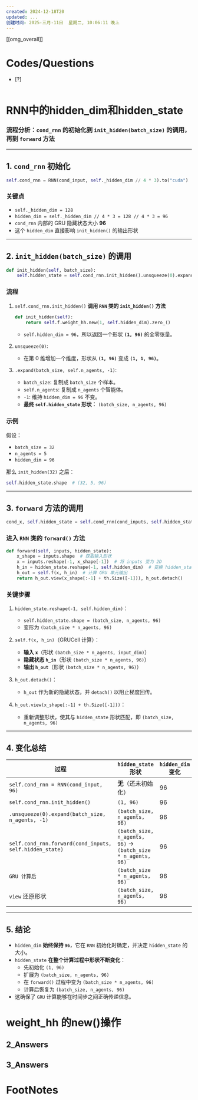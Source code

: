 ```yaml
---
created: 2024-12-18T20
updated: ...
创建时间: 2025-三月-11日  星期二, 10:06:11 晚上
---
```

[[omg_overall]]



# Codes/Questions

- [?] 


```python

```


# RNN中的hidden_dim和hidden_state

### **流程分析：`cond_rnn` 的初始化到 `init_hidden(batch_size)` 的调用，再到 `forward` 方法**
---

## **1. `cond_rnn` 初始化**
```python
self.cond_rnn = RNN(cond_input, self._hidden_dim // 4 * 3).to("cuda")
```
### **关键点**
- `self._hidden_dim = 128`
- `hidden_dim = self._hidden_dim // 4 * 3 = 128 // 4 * 3 = 96`
- `cond_rnn` 内部的 GRU 隐藏状态大小 **96**
- 这个 `hidden_dim` 直接影响 `init_hidden()` 的输出形状

---

## **2. `init_hidden(batch_size)` 的调用**
```python
def init_hidden(self, batch_size):
    self.hidden_state = self.cond_rnn.init_hidden().unsqueeze(0).expand(batch_size, self.n_agents, -1)
```
### **流程**
1. `self.cond_rnn.init_hidden()` **调用 `RNN` 类的 `init_hidden()` 方法**
   ```python
   def init_hidden(self):
       return self.f.weight_hh.new(1, self.hidden_dim).zero_()
   ```
   - `self.hidden_dim = 96`，所以返回一个形状 **`(1, 96)`** 的全零张量。

2. `unsqueeze(0)`:
   - 在第 0 维增加一个维度，形状从 **`(1, 96)`** 变成 **`(1, 1, 96)`**。

3. `.expand(batch_size, self.n_agents, -1)`:
   - `batch_size`: 复制成 `batch_size` 个样本。
   - `self.n_agents`: 复制成 `n_agents` 个智能体。
   - `-1`: 维持 `hidden_dim = 96` 不变。
   - **最终 `self.hidden_state` 形状：** `(batch_size, n_agents, 96)`

### **示例**
假设：
- `batch_size = 32`
- `n_agents = 5`
- `hidden_dim = 96`

那么 `init_hidden(32)` 之后：
```python
self.hidden_state.shape  # (32, 5, 96)
```
---

## **3. `forward` 方法的调用**
```python
cond_x, self.hidden_state = self.cond_rnn(cond_inputs, self.hidden_state)
```
### **进入 `RNN` 类的 `forward()` 方法**
```python
def forward(self, inputs, hidden_state):
    x_shape = inputs.shape  # 获取输入形状
    x = inputs.reshape(-1, x_shape[-1])  # 将 inputs 变为 2D
    h_in = hidden_state.reshape(-1, self.hidden_dim)  # 变换 hidden_state 形状
    h_out = self.f(x, h_in)  # 计算 GRU 单元输出
    return h_out.view(x_shape[:-1] + th.Size([-1])), h_out.detach()
```

### **关键步骤**
1. `hidden_state.reshape(-1, self.hidden_dim)`：
   - `self.hidden_state.shape = (batch_size, n_agents, 96)`
   - 变形为 `(batch_size * n_agents, 96)`

2. `self.f(x, h_in)`（GRUCell 计算）：
   - **输入 `x`**（形状 `(batch_size * n_agents, input_dim)`）
   - **隐藏状态 `h_in`**（形状 `(batch_size * n_agents, 96)`）
   - **输出 `h_out`**（形状 `(batch_size * n_agents, 96)`）

3. `h_out.detach()`：
   - `h_out` 作为新的隐藏状态，并 `detach()` 以阻止梯度回传。

4. `h_out.view(x_shape[:-1] + th.Size([-1]))`：
   - 重新调整形状，使其与 `hidden_state` 形状匹配，即 `(batch_size, n_agents, 96)`

---

## **4. 变化总结**
| 过程 | `hidden_state` 形状 | `hidden_dim` 变化 |
|------|--------------------|------------------|
| `self.cond_rnn = RNN(cond_input, 96)` | **无**（还未初始化） | 96 |
| `self.cond_rnn.init_hidden()` | `(1, 96)` | 96 |
| `.unsqueeze(0).expand(batch_size, n_agents, -1)` | `(batch_size, n_agents, 96)` | 96 |
| `self.cond_rnn.forward(cond_inputs, self.hidden_state)` | `(batch_size, n_agents, 96)` → `(batch_size * n_agents, 96)` | 96 |
| `GRU 计算后` | `(batch_size * n_agents, 96)` | 96 |
| `view` 还原形状 | `(batch_size, n_agents, 96)` | 96 |

---

## **5. 结论**
- `hidden_dim` **始终保持 `96`**，它在 `RNN` 初始化时确定，并决定 `hidden_state` 的大小。
- `hidden_state` **在整个计算过程中形状不断变化**：
  - 先初始化 `(1, 96)`
  - 扩展为 `(batch_size, n_agents, 96)`
  - 在 `forward()` 过程中变为 `(batch_size * n_agents, 96)`
  - 计算后恢复为 `(batch_size, n_agents, 96)`
- 这确保了 `GRU` 计算能够在时间步之间正确传递信息。

# weight_hh 的new()操作




## 2_Answers


## 3_Answers




# FootNotes
